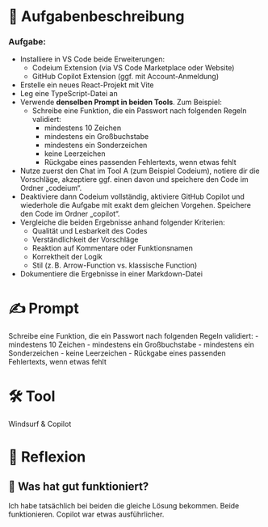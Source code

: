 # 🧾 Aufgabenbeschreibung

### Aufgabe:

- Installiere in VS Code beide Erweiterungen:
    - Codeium Extension (via VS Code Marketplace oder Website)
    - GitHub Copilot Extension (ggf. mit Account-Anmeldung)
- Erstelle ein neues React-Projekt mit Vite
- Leg eine TypeScript-Datei an
- Verwende **denselben Prompt in beiden Tools**. Zum Beispiel:
    - Schreibe eine Funktion, die ein Passwort nach folgenden Regeln validiert:
        - mindestens 10 Zeichen
        - mindestens ein Großbuchstabe
        - mindestens ein Sonderzeichen
        - keine Leerzeichen
        - Rückgabe eines passenden Fehlertexts, wenn etwas fehlt
- Nutze zuerst den Chat im Tool A (zum Beispiel Codeium), notiere dir die Vorschläge, akzeptiere ggf. einen davon und speichere den Code im Ordner „codeium“.
- Deaktiviere dann Codeium vollständig, aktiviere GitHub Copilot und wiederhole die Aufgabe mit exakt dem gleichen Vorgehen. Speichere den Code im Ordner „copilot“.
- Vergleiche die beiden Ergebnisse anhand folgender Kriterien:
    - Qualität und Lesbarkeit des Codes
    - Verständlichkeit der Vorschläge
    - Reaktion auf Kommentare oder Funktionsnamen
    - Korrektheit der Logik
    - Stil (z. B. Arrow-Function vs. klassische Function)
- Dokumentiere die Ergebnisse in einer Markdown-Datei

# ✍️ Prompt
Schreibe eine Funktion, die ein Passwort nach folgenden Regeln validiert:
        - mindestens 10 Zeichen
        - mindestens ein Großbuchstabe
        - mindestens ein Sonderzeichen
        - keine Leerzeichen
        - Rückgabe eines passenden Fehlertexts, wenn etwas fehlt

# 🛠️ Tool
Windsurf & Copilot

# 🧠 Reflexion

## 🧠 Was hat gut funktioniert?
Ich habe tatsächlich bei beiden die gleiche Lösung bekommen. Beide funktionieren. Copilot war etwas ausführlicher.